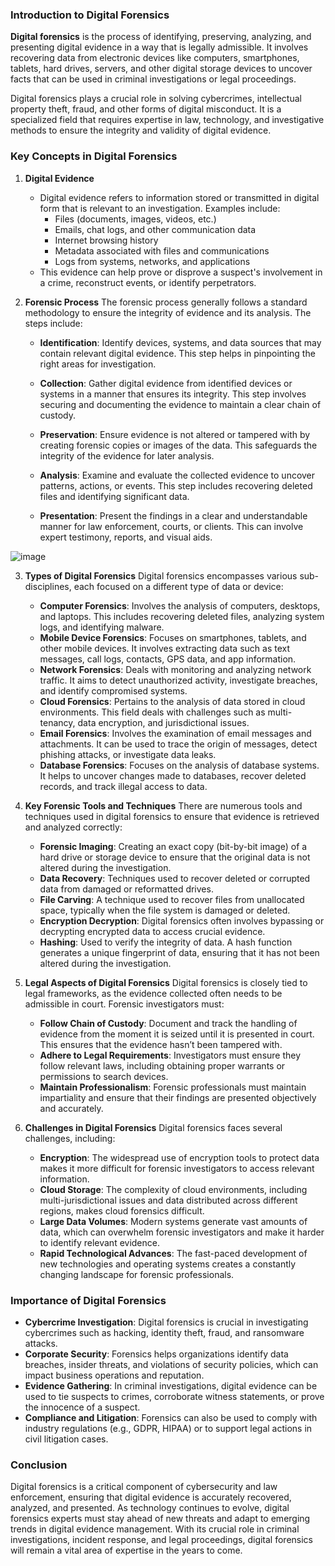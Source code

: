 ### Introduction to Digital Forensics

**Digital forensics** is the process of identifying, preserving, analyzing, and presenting digital evidence in a way that is legally admissible. It involves recovering data from electronic devices like computers, smartphones, tablets, hard drives, servers, and other digital storage devices to uncover facts that can be used in criminal investigations or legal proceedings.

Digital forensics plays a crucial role in solving cybercrimes, intellectual property theft, fraud, and other forms of digital misconduct. It is a specialized field that requires expertise in law, technology, and investigative methods to ensure the integrity and validity of digital evidence.

### Key Concepts in Digital Forensics

1. **Digital Evidence**
   - Digital evidence refers to information stored or transmitted in digital form that is relevant to an investigation. Examples include:
     - Files (documents, images, videos, etc.)
     - Emails, chat logs, and other communication data
     - Internet browsing history
     - Metadata associated with files and communications
     - Logs from systems, networks, and applications
   - This evidence can help prove or disprove a suspect's involvement in a crime, reconstruct events, or identify perpetrators.

2. **Forensic Process**
   The forensic process generally follows a standard methodology to ensure the integrity of evidence and its analysis. The steps include:
   
   - **Identification**: Identify devices, systems, and data sources that may contain relevant digital evidence. This step helps in pinpointing the right areas for investigation.

   - **Collection**: Gather digital evidence from identified devices or systems in a manner that ensures its integrity. This step involves securing and documenting the evidence to maintain a clear chain of custody.

   - **Preservation**: Ensure evidence is not altered or tampered with by creating forensic copies or images of the data. This safeguards the integrity of the evidence for later analysis.

   - **Analysis**: Examine and evaluate the collected evidence to uncover patterns, actions, or events. This step includes recovering deleted files and identifying significant data.

   - **Presentation**: Present the findings in a clear and understandable manner for law enforcement, courts, or clients. This can involve expert testimony, reports, and visual aids.

![image](https://github.com/user-attachments/assets/0d25d395-42d1-4f66-a960-01b3c7d624b5)



3. **Types of Digital Forensics**
   Digital forensics encompasses various sub-disciplines, each focused on a different type of data or device:
   
   - **Computer Forensics**: Involves the analysis of computers, desktops, and laptops. This includes recovering deleted files, analyzing system logs, and identifying malware.
   - **Mobile Device Forensics**: Focuses on smartphones, tablets, and other mobile devices. It involves extracting data such as text messages, call logs, contacts, GPS data, and app information.
   - **Network Forensics**: Deals with monitoring and analyzing network traffic. It aims to detect unauthorized activity, investigate breaches, and identify compromised systems.
   - **Cloud Forensics**: Pertains to the analysis of data stored in cloud environments. This field deals with challenges such as multi-tenancy, data encryption, and jurisdictional issues.
   - **Email Forensics**: Involves the examination of email messages and attachments. It can be used to trace the origin of messages, detect phishing attacks, or investigate data leaks.
   - **Database Forensics**: Focuses on the analysis of database systems. It helps to uncover changes made to databases, recover deleted records, and track illegal access to data.

4. **Key Forensic Tools and Techniques**
   There are numerous tools and techniques used in digital forensics to ensure that evidence is retrieved and analyzed correctly:
   
   - **Forensic Imaging**: Creating an exact copy (bit-by-bit image) of a hard drive or storage device to ensure that the original data is not altered during the investigation.
   - **Data Recovery**: Techniques used to recover deleted or corrupted data from damaged or reformatted drives.
   - **File Carving**: A technique used to recover files from unallocated space, typically when the file system is damaged or deleted.
   - **Encryption Decryption**: Digital forensics often involves bypassing or decrypting encrypted data to access crucial evidence.
   - **Hashing**: Used to verify the integrity of data. A hash function generates a unique fingerprint of data, ensuring that it has not been altered during the investigation.

5. **Legal Aspects of Digital Forensics**
   Digital forensics is closely tied to legal frameworks, as the evidence collected often needs to be admissible in court. Forensic investigators must:
   
   - **Follow Chain of Custody**: Document and track the handling of evidence from the moment it is seized until it is presented in court. This ensures that the evidence hasn’t been tampered with.
   - **Adhere to Legal Requirements**: Investigators must ensure they follow relevant laws, including obtaining proper warrants or permissions to search devices.
   - **Maintain Professionalism**: Forensic professionals must maintain impartiality and ensure that their findings are presented objectively and accurately.

6. **Challenges in Digital Forensics**
   Digital forensics faces several challenges, including:
   
   - **Encryption**: The widespread use of encryption tools to protect data makes it more difficult for forensic investigators to access relevant information.
   - **Cloud Storage**: The complexity of cloud environments, including multi-jurisdictional issues and data distributed across different regions, makes cloud forensics difficult.
   - **Large Data Volumes**: Modern systems generate vast amounts of data, which can overwhelm forensic investigators and make it harder to identify relevant evidence.
   - **Rapid Technological Advances**: The fast-paced development of new technologies and operating systems creates a constantly changing landscape for forensic professionals.

### Importance of Digital Forensics

- **Cybercrime Investigation**: Digital forensics is crucial in investigating cybercrimes such as hacking, identity theft, fraud, and ransomware attacks.
- **Corporate Security**: Forensics helps organizations identify data breaches, insider threats, and violations of security policies, which can impact business operations and reputation.
- **Evidence Gathering**: In criminal investigations, digital evidence can be used to tie suspects to crimes, corroborate witness statements, or prove the innocence of a suspect.
- **Compliance and Litigation**: Forensics can also be used to comply with industry regulations (e.g., GDPR, HIPAA) or to support legal actions in civil litigation cases.

### Conclusion

Digital forensics is a critical component of cybersecurity and law enforcement, ensuring that digital evidence is accurately recovered, analyzed, and presented. As technology continues to evolve, digital forensics experts must stay ahead of new threats and adapt to emerging trends in digital evidence management. With its crucial role in criminal investigations, incident response, and legal proceedings, digital forensics will remain a vital area of expertise in the years to come.
